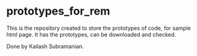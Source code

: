 # prototypes_for_rem

This is the repository created to store the prototypes of code, for sample html page.
It has the prototypes, can be downloaded and checked. 

Done by Kailash Subramanian.
